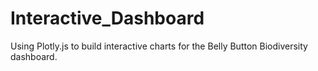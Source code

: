 # Interactive_Dashboard

Using Plotly.js to build interactive charts for the Belly Button Biodiversity dashboard.

